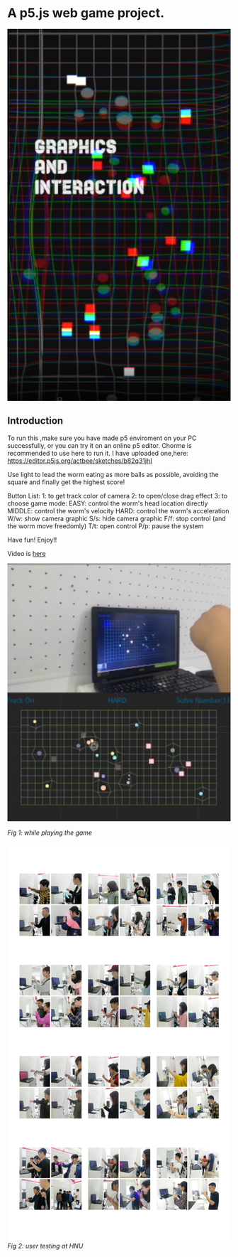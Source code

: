 # A p5.js web game project.

![IMAGE](https://github.com/actbee/Worm---a-game/blob/master/photos/1.png?raw=true)

## Introduction 

To run this ,make sure you have made p5 enviroment on your PC successfully, or
you can try it on an online p5 editor.  Chorme is recommended to use here to run it.
I have uploaded one,here:
https://editor.p5js.org/actbee/sketches/b82q31jhI

Use light to lead the worm eating as more balls as possible, avoiding the 
square and finally get the highest score!

Button List:
1: to get track color of camera
2: to open/close drag effect
3: to choose game mode: 
    EASY: control the worm's head location directly   
    MIDDLE: control the worm's velocity
    HARD: control the worm's acceleration
W/w: show camera graphic
S/s: hide camera graphic 
F/f: stop control (and the worm move freedomly)
T/t: open control
P/p: pause the system

Have fun! Enjoy!!

Video is [here](https://alioss.pinwall.design-engine.org/video/xSi2NMxFGQaeZ6AKw6wa.mp4?OSSAccessKeyId=LTAIsvXXw2cmRUG2&Expires=1594998708&Signature=uVmTVIS3EWWINA5kbHWrKu2dFiw%3D)

![playing](https://github.com/actbee/Worm---a-game/blob/master/photos/2.png?raw=true)

*Fig 1: while playing the game*


![hnu](https://github.com/actbee/Worm---a-game/blob/master/photos/3.png?raw=true)
*Fig 2: user testing at HNU*